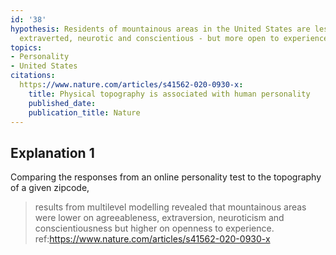 ```yaml
---
id: '38'
hypothesis: Residents of mountainous areas in the United States are less agreeable,
  extraverted, neurotic and conscientious - but more open to experiences
topics:
- Personality
- United States
citations:
  https://www.nature.com/articles/s41562-020-0930-x:
    title: Physical topography is associated with human personality
    published_date: 
    publication_title: Nature
---
```

## Explanation 1

Comparing the responses from an online personality test to the topography of a given zipcode,

> results from multilevel modelling revealed that mountainous areas were lower on agreeableness, extraversion, neuroticism and conscientiousness but higher on openness to experience.
> ref:https://www.nature.com/articles/s41562-020-0930-x
